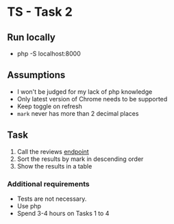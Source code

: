 # TS - Task 2

## Run locally

- php -S localhost:8000

## Assumptions

- I won't be judged for my lack of php knowledge
- Only latest version of Chrome needs to be supported
- Keep toggle on refresh
- `mark` never has more than 2 decimal places

## Task

1. Call the reviews [endpoint](https://api-qa.trustedshops.com/rest/internal/v2/shops/X6A4AACCD2C75E430381B2E1C4CLASSIC/reviews.json)
1. Sort the results by mark in descending order
1. Show the results in a table

### Additional requirements

- Tests are not necessary.
- Use php
- Spend 3-4 hours on Tasks 1 to 4
